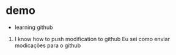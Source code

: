 # demo

- learning github

1. I know how to push modification to github
Eu sei como enviar modicações para o github
